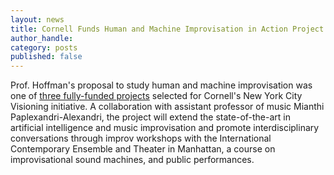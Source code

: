 ```yaml
---
layout: news
title: Cornell Funds Human and Machine Improvisation in Action Project
author_handle: 
category: posts
published: false
---
```


Prof. Hoffman's proposal to study human and machine improvisation was one of [three fully-funded projects]( https://news.cornell.edu/stories/2019/06/cornell-funds-projects-nyc-visioning-initiative) selected for Cornell's  New York City Visioning initiative.
A collaboration with assistant professor of music Mianthi Paplexandri-Alexandri, the project will extend the state-of-the-art in artificial intelligence and music improvisation and promote interdisciplinary conversations through improv workshops with the International Contemporary Ensemble and Theater in Manhattan, a course on improvisational sound machines, and public performances.



